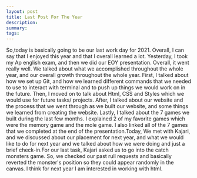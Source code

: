 ```yaml
---
layout: post
title: Last Post For The Year
description: 
summary: 
tags: 
---
```

So,today is basically going to be our last work day for 2021. Overall, I can say that I enjoyed this year and that I overall learned a lot. Yesterday, I took my Ap english exam, and then we did our EOY presentation. Overall, it went really well. We talked about what we accomplished throughout the whole year, and our overall growth throughout the whole year. First, I talked about how we set up Git, and how we learned different commands that we needed to use to interact with terminal and to push up things we would work on in the future. Then, I moved on to talk about Html, CSS and Styles which we would use for future tasks/ projects. After, I talked about our website and the process that we went through as we built our website, and some things we learned from creating the website. Lastly, I talked about the 7 games we built during the last few months. I explained 2 of my favorite games which were the memory game and the mole game. I also linked all of the 7 games that we completed at the end of the presentation.Today, We met with Kajari, and we discussed about our placement for next year, and what we would like to do for next year and we talked about how we were doing and just a brief check-in.For our last task, Kajari asked us to go into the catch monsters game. So, we checked our past rull requests and basically reverted the monster's position so they could appear randomly in the canvas. I think for next year I am interested in working with html. 
